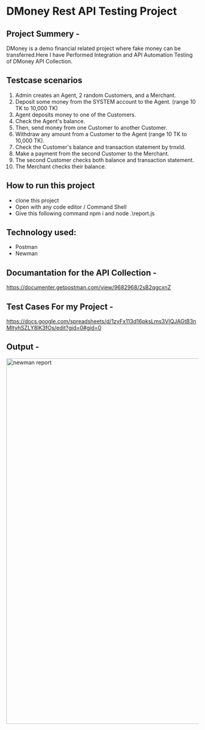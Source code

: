 # DMoney Rest API Testing Project

Project Summery -
------------------------
DMoney is a demo financial related project where fake money can be transferred.Here I have Performed Integration and API Automation Testing of DMoney API Collection.

Testcase scenarios
---------------
1. Admin creates an Agent, 2 random Customers, and a Merchant.
2. Deposit some money from the SYSTEM account to the Agent. (range 10 TK to 10,000 TK)
3. Agent deposits money to one of the Customers.
4. Check the Agent's balance.
5. Then, send money from one Customer to another Customer.
6. Withdraw any amount from a Customer to the Agent (range 10 TK to 10,000 TK).
7. Check the Customer's balance and transaction statement by trnxId.
8. Make a payment from the second Customer to the Merchant.
9. The second Customer checks both balance and transaction statement.
10. The Merchant checks their balance.

How to run this project
---------------------
- clone this project
- Open with any code editor / Command Shell
- Give this following command npm i and node .\report.js

Technology used:
--------------
- Postman
- Newman

Documantation for the API Collection -
---------
https://documenter.getpostman.com/view/9682968/2sB2qgcxnZ

Test Cases For my Project -
-------------

https://docs.google.com/spreadsheets/d/1zyFx113d16pksLms3VIQJAGtB3nMItyhSZLY8lK3fOs/edit?gid=0#gid=0

Output -
---------
<img width="959" alt="newman report" src="https://github.com/user-attachments/assets/d7a245c4-6689-4ba1-8fb9-100f4ec790c7" />




